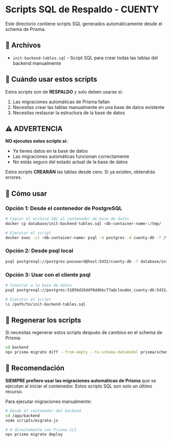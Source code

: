 # Scripts SQL de Respaldo - CUENTY

Este directorio contiene scripts SQL generados automáticamente desde el schema de Prisma.

## 📁 Archivos

- `init-backend-tables.sql` - Script SQL para crear todas las tablas del backend manualmente

## 🚨 Cuándo usar estos scripts

Estos scripts son de **RESPALDO** y solo deben usarse si:

1. Las migraciones automáticas de Prisma fallan
2. Necesitas crear las tablas manualmente en una base de datos existente
3. Necesitas restaurar la estructura de la base de datos

## ⚠️ ADVERTENCIA

**NO ejecutes estos scripts si:**
- Ya tienes datos en la base de datos
- Las migraciones automáticas funcionan correctamente
- No estás seguro del estado actual de la base de datos

Estos scripts **CREARÁN** las tablas desde cero. Si ya existen, obtendrás errores.

## 🔧 Cómo usar

### Opción 1: Desde el contenedor de PostgreSQL

```bash
# Copiar el archivo SQL al contenedor de base de datos
docker cp database/init-backend-tables.sql <db-container-name>:/tmp/

# Ejecutar el script
docker exec -it <db-container-name> psql -U postgres -d cuenty-db -f /tmp/init-backend-tables.sql
```

### Opción 2: Desde psql local

```bash
psql postgresql://postgres:password@host:5432/cuenty-db -f database/init-backend-tables.sql
```

### Opción 3: Usar con el cliente psql

```bash
# Conectar a la base de datos
psql postgresql://postgres:51056d26ddf0ddbbc77a@cloudmx_cuenty-db:5432/cuenty-db

# Ejecutar el script
\i /path/to/init-backend-tables.sql
```

## 📝 Regenerar los scripts

Si necesitas regenerar estos scripts después de cambios en el schema de Prisma:

```bash
cd backend
npx prisma migrate diff --from-empty --to-schema-datamodel prisma/schema.prisma --script > ../database/init-backend-tables.sql
```

## 🎯 Recomendación

**SIEMPRE prefiere usar las migraciones automáticas de Prisma** que se ejecutan al iniciar el contenedor. Estos scripts SQL son solo un último recurso.

Para ejecutar migraciones manualmente:

```bash
# Desde el contenedor del backend
cd /app/backend
node scripts/migrate.js

# O directamente con Prisma CLI
npx prisma migrate deploy
```
